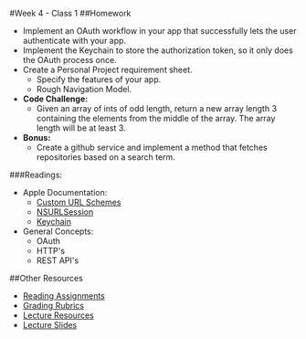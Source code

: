 #Week 4 - Class 1
##Homework
* Implement an OAuth workflow in your app that successfully lets the user authenticate with your app.
* Implement the Keychain to store the authorization token, so it only does the OAuth process once.
* Create a Personal Project requirement sheet.
	* Specify the features of your app.
	* Rough Navigation Model.
* **Code Challenge:**
	* Given an array of ints of odd length, return a new array length 3 containing the elements from the middle of the array. The array length will be at least 3.
* **Bonus:**
	* Create a github service and implement a method that fetches repositories based on a search term.

###Readings:
* Apple Documentation:
	* [Custom URL Schemes](https://developer.apple.com/library/ios/documentation/iPhone/Conceptual/iPhoneOSProgrammingGuide/Inter-AppCommunication/Inter-AppCommunication.html)
	* [NSURLSession](https://developer.apple.com/library/prerelease/ios/documentation/Foundation/Reference/NSURLSession_class/index.html)
	* [Keychain](https://developer.apple.com/library/ios/documentation/Security/Reference/keychainservices/index.html)
* General Concepts:
	* OAuth
	* HTTP's
	* REST API's

##Other Resources
* [Reading Assignments](../../Resources/ra-grading-standard/)
* [Grading Rubrics](../../Resources/)
* [Lecture Resources](lecture/)
* [Lecture Slides](https://www.icloud.com/keynote/000Q-u0nLhhtnv9LHioY1jFgQ#Week4-Class1)
